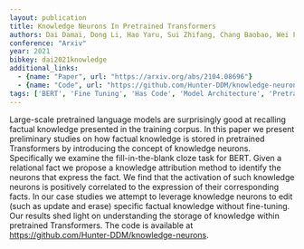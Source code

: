 ```yaml
---
layout: publication
title: Knowledge Neurons In Pretrained Transformers
authors: Dai Damai, Dong Li, Hao Yaru, Sui Zhifang, Chang Baobao, Wei Furu
conference: "Arxiv"
year: 2021
bibkey: dai2021knowledge
additional_links:
  - {name: "Paper", url: "https://arxiv.org/abs/2104.08696"}
  - {name: "Code", url: "https://github.com/Hunter-DDM/knowledge-neurons"}
tags: ['BERT', 'Fine Tuning', 'Has Code', 'Model Architecture', 'Pretraining Methods', 'RAG', 'Training Techniques', 'Transformer']
---
```

Large-scale pretrained language models are surprisingly good at recalling factual knowledge presented in the training corpus. In this paper we present preliminary studies on how factual knowledge is stored in pretrained Transformers by introducing the concept of knowledge neurons. Specifically we examine the fill-in-the-blank cloze task for BERT. Given a relational fact we propose a knowledge attribution method to identify the neurons that express the fact. We find that the activation of such knowledge neurons is positively correlated to the expression of their corresponding facts. In our case studies we attempt to leverage knowledge neurons to edit (such as update and erase) specific factual knowledge without fine-tuning. Our results shed light on understanding the storage of knowledge within pretrained Transformers. The code is available at https://github.com/Hunter-DDM/knowledge-neurons.
